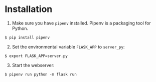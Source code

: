# Installation

1. Make sure you have `pipenv` installed. Pipenv is a packaging tool for Python.

```$ pip install pipenv```

2. Set the environmental variable `FLASK_APP` to `server_py`:

```$ export FLASK_APP=server.py```

3. Start the webserver:

```$ pipenv run python -m flask run```